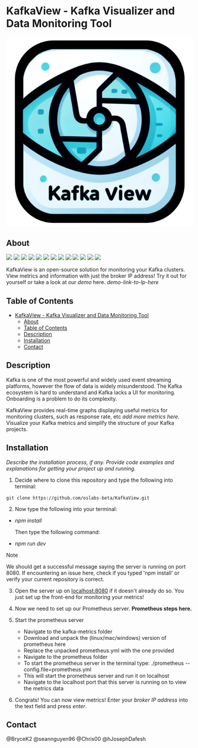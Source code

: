 # KafkaView - Kafka Visualizer and Data Monitoring Tool
![KafkaView Logo](./src/assets/KafkaViewLogo.png)

## About
<img src="https://img.shields.io/badge/Docker-2CA5E0?style=for-the-badge&logo=docker&logoColor=white">
<img src="https://img.shields.io/badge/Apache_Kafka-231F20?style=for-the-badge&logo=apache-kafka&logoColor=white">
<img src="https://img.shields.io/badge/Prometheus-000000?style=for-the-badge&logo=prometheus&labelColor=000000">
<img src="https://img.shields.io/badge/Chart%20js-FF6384?style=for-the-badge&logo=chartdotjs&logoColor=white">
<img src="https://img.shields.io/badge/JavaScript-323330?style=for-the-badge&logo=javascript&logoColor=F7DF1E">
<img src="https://img.shields.io/badge/Babel-F9DC3E?style=for-the-badge&logo=babel&logoColor=white">
<img src="https://img.shields.io/badge/Express%20js-000000?style=for-the-badge&logo=express&logoColor=white">
<img src="https://img.shields.io/badge/eslint-3A33D1?style=for-the-badge&logo=eslint&logoColor=white">
<img src="https://img.shields.io/badge/React-20232A?style=for-the-badge&logo=react&logoColor=61DAFB">
<img src="https://img.shields.io/badge/React_Router-CA4245?style=for-the-badge&logo=react-router&logoColor=white">
<img src="https://img.shields.io/badge/Webpack-8DD6F9?style=for-the-badge&logo=Webpack&logoColor=white">
<img src="https://img.shields.io/badge/Trello-0052CC?style=for-the-badge&logo=trello&logoColor=white">
<img src="https://img.shields.io/badge/GitHub-100000?style=for-the-badge&logo=github&logoColor=white">

KafkaView is an open-source solution for monitoring your Kafka clusters. View metrics and information with just the broker IP address! Try it out for yourself or take a look at our *demo*  here. *demo-link-to-lp-here*

## Table of Contents

- [KafkaView - Kafka Visualizer and Data Monitoring Tool](#kafkaview---kafka-visualizer-and-data-monitoring-tool)
  - [About](#about)
  - [Table of Contents](#table-of-contents)
  - [Description](#description)
  - [Installation](#installation)
  - [Contact](#contact)

## Description

Kafka is one of the most powerful and widely used event streaming platforms, however the flow of data is widely misunderstood. The Kafka ecosystem is hard to understand and Kafka lacks a UI for monitoring. Onboarding is a problem to do its complexity. 

KafkaView provides real-time graphs displaying useful metrics for monitoring clusters, such as response rate, etc *add more metrics here*. Visualize your Kafka metrics and simplify the structure of your Kafka projects.


## Installation

*Describe the installation process, if any. Provide code examples and explanations for getting your project up and running.*

1. Decide where to clone this repository and type the following into terminal: 

```
git clone https://github.com/oslabs-beta/KafkaView.git
```

2. Now type the following into your terminal:
- _*npm install*_

  Then type the following command:
- _*npm run dev*_

> [!NOTE]
> We should get a successful message saying the server is running on port 8080. If encountering an issue here, check if you typed 'npm install' or verify your current repository is correct.

3. Open the server up on [localhost:8080](locahost:8080) if it doesn't already do so. You just set up the front-end for monitoring your metrics!

4. Now we need to set up our Prometheus server. **Prometheus steps here.**
   
<!-- 5. Set up the kafka-metrics docker image
    - Navigate to the kafka-metrics folder
    - In the terminal type: docker build -t dockerpromkafka:latest .
    - Don't forget the period after latest
    - This builds a kafka image with the required javaagent.jar and kafka.yml files

6. Set up the docker compose container with kafka and zookeeper
    - In the terminal type: docker-compose -f docker-compose.yml up -d
    - This builds and starts the kafka cluster -->

5. Start the prometheus server
    - Navigate to the kafka-metrics folder
    - Download and unpack the (linux/mac/windows) version of prometheus here
    - Replace the unpacked prometheus.yml with the one provided
    - Navigate to the prometheus folder
    - To start the prometheus server in the terminal type: ./prometheus --config.file=prometheus.yml
    - This will start the prometheus server and run it on localhost 
    - Navigate to the localhost port that this server is running on to view the metrics data

6. Congrats! You can now view metrics! Enter your _*broker IP address*_ into the text field and press _*enter*_.

## Contact 
@BryceK2
@seannguyen96
@Chris00
@hJosephDafesh
